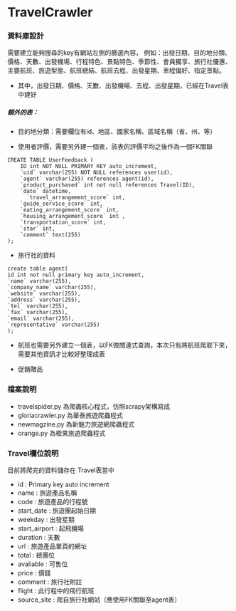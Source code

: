 # TravelCrawler

### 資料庫設計
需要建立能夠搜尋的key有網站左側的篩選內容，
例如：出發日期、目的地分類、價格、天數、出發機場、行程特色、景點特色、季節性、會員獨享、旅行社優惠、主要航班、旅遊型態、航班總結、航班去程、出發星期、車程偏好、指定景點。

- 其中，出發日期、價格、天數、出發機場、去程、出發星期，已經在Travel表中建好

##### 額外的表：

- 目的地分類：需要欄位有id、地區、國家名稱、區域名稱（省、州、等）

- 使用者評價，需要另外建一個表，該表的評價平均之後作為一個FK關聯
```
CREATE TABLE UserFeedback (
    ID int NOT NULL PRIMARY KEY auto_increment,
    `uid` varchar(255) NOT NULL references user(id),
    `agent` varchar(255) references agent(id),
    `product_purchased` int not null references Travel(ID),
    `date` datetime,
	  `travel_arrangement_score` int, 
    `guide_service_score` int,
    `eating_arrangement_score` int,
    `housing_arrangement_score` int ,
    `transportation_score` int,
    `star` int,
    `comment` text(255)
);
```
- 旅行社的資料
```
create table agent(
id int not null primary key auto_increment,
`name` varchar(255),
`company_name` varchar(255),
`website` varchar(255),
`address` varchar(255),
`tel` varchar(255),
`fax` varchar(255),
`email` varchar(255),
`representative` varchar(255)
);
```

- 航班也需要另外建立一個表，以FK做關連式查詢，本次只有將航班爬取下來，需要其他資訊才比較好整理成表

- 促銷贈品


### 檔案說明
- travelspider.py 為爬蟲核心程式，仿照scrapy架構寫成
- gloriacrawler.py 為華泰旅遊爬蟲程式
- newmagzine.py 為新魅力旅遊網爬蟲程式
- orange.py 為橙果旅遊爬蟲程式

### Travel欄位說明
目前將爬完的資料儲存在 Travel表當中
- id : Primary key auto increment
- name : 旅遊產品名稱
- code : 旅遊產品的行程號
- start_date : 旅遊團起始日期
- weekday : 出發星期
- start_airport : 起飛機場
- duration : 天數
- url : 旅遊產品單頁的網址
- total : 總團位
- avaliable : 可售位
- price : 價錢
- comment : 旅行社附註
- flight : 此行程中的飛行航班
- source_site : 爬自旅行社網站（應使用FK關聯至agent表）
